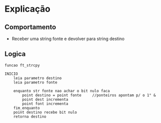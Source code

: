 # Explicação

## Comportamento

- Receber uma string fonte e devolver para string destino

## Logica

```
funcao ft_strcpy

INICIO
	leia parametro destino
	leia parametro fonte

	enquanto str fonte nao achar o bit nulo faca
		point destino = point fonte 	//ponteiros apontam p/ o 1° &
		point dest incrementa
		point font incrementa
	fim_enquanto
	point destino recebe bit nulo
	retorna destino


```
